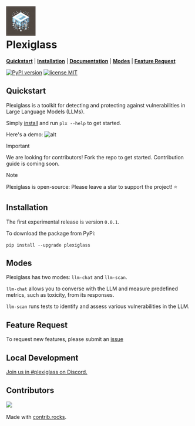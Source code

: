 <h1>
<img src="plexiglass/assets/plexiglass.png" width="80" height="80"><br>
Plexiglass</h1>
<!-- <p align="center"> -->

[**Quickstart**](#quickstart) | [**Installation**](#installation) |
[**Documentation**](https://kortex-labs.github.io/plexiglass/build/html/index.html) | [**Modes**](#modes) | [**Feature Request**](#feature-request)

<a href="https://badge.fury.io/py/plexiglass"><img src="https://badge.fury.io/py/plexiglass.svg" alt="PyPI version" height="18"></a>
<a href="https://opensource.org/licenses/MIT"><img src="https://img.shields.io/badge/License-apache2.0-yellow.svg" alt="license MIT" height="18"></a>
</p>

## Quickstart

Plexiglass is a toolkit for detecting and protecting against vulnerabilities in Large Language Models (LLMs).

Simply [install](#Installation) and run `plx --help` to get started.

Here's a demo:
![alt](plexiglass/assets/demo_fast.gif)


> [!IMPORTANT]
> We are looking for contributors! Fork the repo to get started. Contribution guide is coming soon.

> [!NOTE]
> Plexiglass is open-source: Please leave a star to support the project! ⭐

## Installation

The first experimental release is version `0.0.1`.

To download the package from PyPi:

`pip install --upgrade plexiglass`

## Modes

Plexiglass has two modes: `llm-chat` and `llm-scan`.

`llm-chat` allows you to converse with the LLM and measure predefined metrics, such as toxicity, from its responses.

`llm-scan` runs tests to identify and assess various vulnerabilities in the LLM.

## Feature Request
To request new features, please submit an [issue](https://github.com/enochkan/plexiglass/issues)

## Local Development

[Join us in #plexiglass on Discord.](https://discord.gg/RrH9fWP2)

## Contributors

<!-- Copy-paste in your Readme.md file -->

<a href="https://github.com/kortex-labs/plexiglass/graphs/contributors">
  <img src="https://contrib.rocks/image?repo=kortex-labs/plexiglass" />
</a>

Made with [contrib.rocks](https://contrib.rocks).
